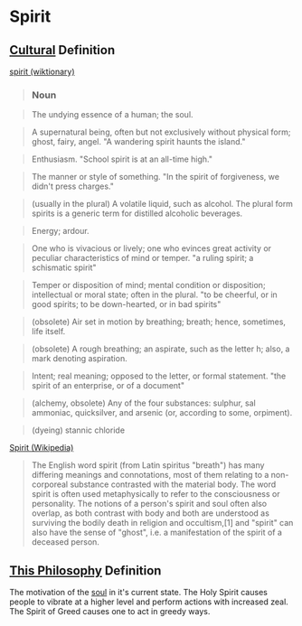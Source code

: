 # Spirit

## [Cultural](./culture.md) Definition

<a href="http://en.wiktionary.org/wiki/spirit" target="_blank">spirit (wiktionary)</a>

> ### Noun

> The undying essence of a human; the soul.

> A supernatural being, often but not exclusively without physical form; ghost, fairy, angel. "A wandering spirit haunts the island."

> Enthusiasm. "School spirit is at an all-time high."

> The manner or style of something. "In the spirit of forgiveness, we didn't press charges."

> (usually in the plural) A volatile liquid, such as alcohol. The plural form spirits is a generic term for distilled alcoholic beverages.

> Energy; ardour.

> One who is vivacious or lively; one who evinces great activity or peculiar characteristics of mind or temper. "a ruling spirit; a schismatic spirit"

> Temper or disposition of mind; mental condition or disposition; intellectual or moral state; often in the plural. "to be cheerful, or in good spirits; to be down-hearted, or in bad spirits"

> (obsolete) Air set in motion by breathing; breath; hence, sometimes, life itself.

> (obsolete) A rough breathing; an aspirate, such as the letter h; also, a mark denoting aspiration.

> Intent; real meaning; opposed to the letter, or formal statement. "the spirit of an enterprise, or of a document"

> (alchemy, obsolete) Any of the four substances: sulphur, sal ammoniac, quicksilver, and arsenic (or, according to some, orpiment).

> (dyeing) stannic chloride

<a href="https://en.wikipedia.org/wiki/Spirit" target="_blank">Spirit (Wikipedia)</a>

> The English word spirit (from Latin spiritus "breath") has many differing meanings and connotations, most of them relating to a non-corporeal substance contrasted with the material body. The word spirit is often used metaphysically to refer to the consciousness or personality. The notions of a person's spirit and soul often also overlap, as both contrast with body and both are understood as surviving the bodily death in religion and occultism,[1] and "spirit" can also have the sense of "ghost", i.e. a manifestation of the spirit of a deceased person.

## [This Philosophy](./this-philosophy.md) Definition

The motivation of the [soul](./soul.md) in it's current state. The Holy Spirit causes people to vibrate at a higher level and perform actions with increased zeal. The Spirit of Greed causes one to act in greedy ways.
